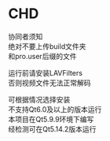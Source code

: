 # CHD
协同者须知   
绝对不要上传build文件夹   
和pro.user后缀的文件    
    
运行前请安装LAVFilters  
否则视频文件无法正常解码  
       
可根据情况选择安装  
不支持Qt6.0及以上的版本运行   
本项目在Qt5.9.9环境下编写   
经检测可在Qt5.14.2版本运行   